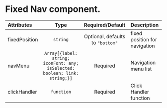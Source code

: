 # Fixed Nav component.

<table>
    <thead>
        <tr>
            <th style="text-align:left;">Attributes</th>
            <th style="text-align:center;">Type</th>
            <th style="text-align:center;">Required/Default</th>
            <th style="text-align:left;">Description</th>
        </tr>
    </thead>
    <tbody>
        <tr>
            <td style="text-align:left;">fixedPosition</td>
            <td style="text-align:center;"><code>string</code></td>
            <td style="text-align:center;">Optional, defaults to <code>"bottom"</code></td>
            <td style="text-align:left;">fixed position for navigation</td>
        </tr>
        <tr>
            <td style="text-align:left;">navMenu</td>
            <td style="text-align:center;"><code>Array[{label: string; iconFont: any; isSelected: boolean; link: string;}]</code></td>
            <td style="text-align:center;">Required</td>
            <td style="text-align:left;">Navigation menu list</td>
        </tr>
        <tr>
            <td style="text-align:left;">clickHandler</td>
            <td style="text-align:center;"><code>function</code></td>
            <td style="text-align:center;">Required</td>
            <td style="text-align:left;">Click Handler function</td>
        </tr>
    </tbody>
</table>

